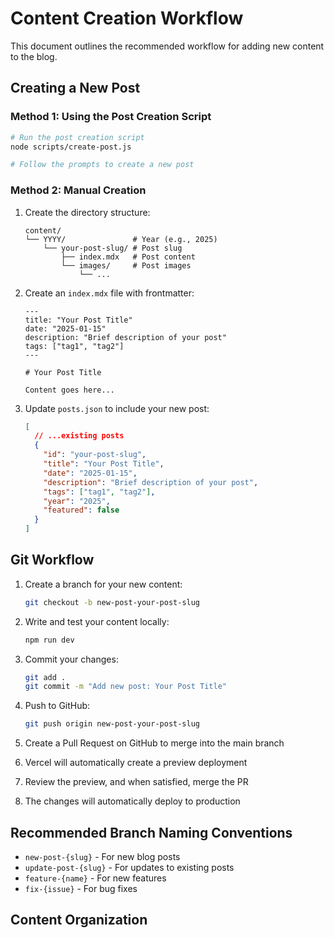 # Content Creation Workflow

This document outlines the recommended workflow for adding new content to the blog.

## Creating a New Post

### Method 1: Using the Post Creation Script

```bash
# Run the post creation script
node scripts/create-post.js

# Follow the prompts to create a new post
```

### Method 2: Manual Creation

1. Create the directory structure:
   ```
   content/
   └── YYYY/               # Year (e.g., 2025)
       └── your-post-slug/ # Post slug
           ├── index.mdx   # Post content
           └── images/     # Post images
               └── ...
   ```

2. Create an `index.mdx` file with frontmatter:
   ```mdx
   ---
   title: "Your Post Title"
   date: "2025-01-15"
   description: "Brief description of your post"
   tags: ["tag1", "tag2"]
   ---

   # Your Post Title

   Content goes here...
   ```

3. Update `posts.json` to include your new post:
   ```json
   [
     // ...existing posts
     {
       "id": "your-post-slug",
       "title": "Your Post Title",
       "date": "2025-01-15",
       "description": "Brief description of your post",
       "tags": ["tag1", "tag2"],
       "year": "2025",
       "featured": false
     }
   ]
   ```

## Git Workflow

1. Create a branch for your new content:
   ```bash
   git checkout -b new-post-your-post-slug
   ```

2. Write and test your content locally:
   ```bash
   npm run dev
   ```

3. Commit your changes:
   ```bash
   git add .
   git commit -m "Add new post: Your Post Title"
   ```

4. Push to GitHub:
   ```bash
   git push origin new-post-your-post-slug
   ```

5. Create a Pull Request on GitHub to merge into the main branch

6. Vercel will automatically create a preview deployment

7. Review the preview, and when satisfied, merge the PR

8. The changes will automatically deploy to production

## Recommended Branch Naming Conventions

- `new-post-{slug}` - For new blog posts
- `update-post-{slug}` - For updates to existing posts
- `feature-{name}` - For new features
- `fix-{issue}` - For bug fixes

## Content Organization

